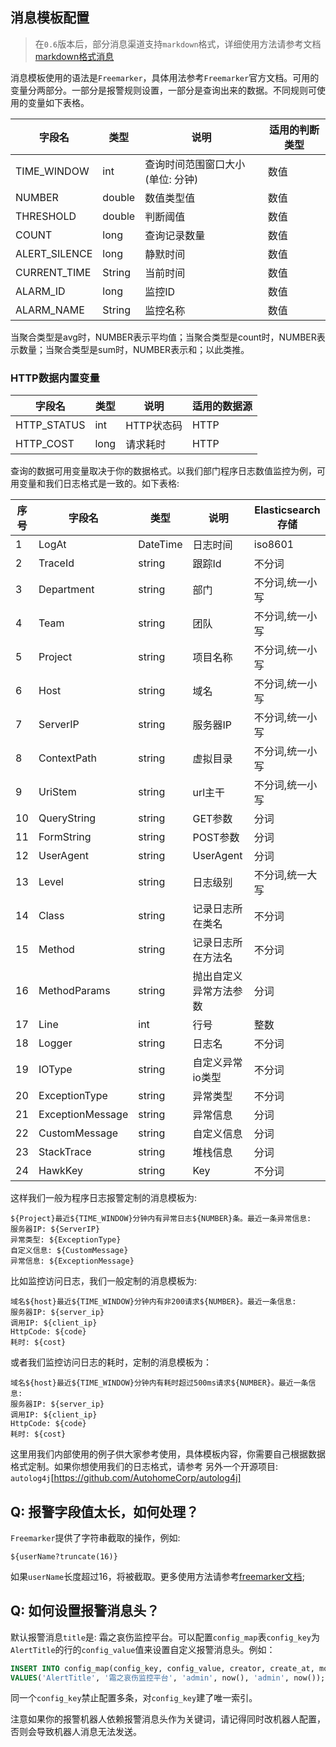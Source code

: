 ## 消息模板配置


> 在`0.6`版本后，部分消息渠道支持`markdown`格式，详细使用方法请参考文档 [markdown格式消息](./template_markdown.md)


消息模板使用的语法是`Freemarker`，具体用法参考`Freemarker`官方文档。可用的变量分两部分。一部分是报警规则设置，一部分是查询出来的数据。不同规则可使用的变量如下表格。

 字段名  | 类型     | 说明  | 适用的判断类型
-------- |----------| ------- | -----
TIME_WINDOW | int | 查询时间范围窗口大小(单位: 分钟) | 数值
NUMBER | double | 数值类型值 | 数值
THRESHOLD | double | 判断阈值 | 数值
COUNT | long | 查询记录数量 | 数值
ALERT_SILENCE | long | 静默时间 | 数值
CURRENT_TIME | String | 当前时间 | 数值
ALARM_ID | long | 监控ID | 数值
ALARM_NAME | String | 监控名称 | 数值

当聚合类型是avg时，NUMBER表示平均值；当聚合类型是count时，NUMBER表示数量；当聚合类型是sum时，NUMBER表示和；以此类推。

### HTTP数据内置变量

 字段名  | 类型     | 说明  | 适用的数据源
-------- |----------| ------- | -----
HTTP_STATUS | int | HTTP状态码 | HTTP
HTTP_COST | long | 请求耗时 | HTTP

查询的数据可用变量取决于你的数据格式。以我们部门程序日志数值监控为例，可用变量和我们日志格式是一致的。如下表格:

序号 | 字段名  | 类型     | 说明     | Elasticsearch存储
----|-------- |----------| ------- | -----
1   | LogAt   | DateTime | 日志时间 | iso8601
2   | TraceId | string   | 跟踪Id   | 不分词
3   | Department | string | 部门    | 不分词,统一小写
4   | Team    | string   | 团队  | 不分词,统一小写
5   | Project | string   | 项目名称  | 不分词,统一小写
6   | Host | string   | 域名  | 不分词,统一小写
7   | ServerIP | string   | 服务器IP  | 不分词,统一小写
8   | ContextPath | string   | 虚拟目录  | 不分词,统一小写
9   | UriStem | string   | url主干  | 不分词,统一小写
10  | QueryString | string   | GET参数  | 分词
11  | FormString | string   | POST参数  | 分词
12  | UserAgent | string   | UserAgent  | 分词
13  | Level | string   | 日志级别  | 不分词,统一大写
14  | Class | string   | 记录日志所在类名  | 不分词
15  | Method | string   | 记录日志所在方法名  | 不分词
16  | MethodParams | string   | 抛出自定义异常方法参数  | 分词
17  | Line | int   | 行号  | 整数
18  | Logger | string   | 日志名  | 不分词
19  | IOType | string   | 自定义异常io类型  | 不分词
20  | ExceptionType | string   | 异常类型  | 不分词
21  | ExceptionMessage | string   | 异常信息  | 分词
22  | CustomMessage | string   | 自定义信息  | 分词
23  | StackTrace | string   | 堆栈信息  | 分词
24  | HawkKey  | string | Key  | 不分词

这样我们一般为程序日志报警定制的消息模板为:

```
${Project}最近${TIME_WINDOW}分钟内有异常日志${NUMBER}条。最近一条异常信息:
服务器IP: ${ServerIP}
异常类型: ${ExceptionType}
自定义信息: ${CustomMessage}
异常信息: ${ExceptionMessage}
```

比如监控访问日志，我们一般定制的消息模板为:

```
域名${host}最近${TIME_WINDOW}分钟内有非200请求${NUMBER}。最近一条信息:
服务器IP: ${server_ip}
调用IP: ${client_ip}
HttpCode: ${code}
耗时: ${cost}
```

或者我们监控访问日志的耗时，定制的消息模板为：

```
域名${host}最近${TIME_WINDOW}分钟内有耗时超过500ms请求${NUMBER}。最近一条信息:
服务器IP: ${server_ip}
调用IP: ${client_ip}
HttpCode: ${code}
耗时: ${cost}
```

这里用我们内部使用的例子供大家参考使用，具体模板内容，你需要自己根据数据格式定制。如果你想使用我们的日志格式，请参考
另外一个开源项目: `autolog4j`[https://github.com/AutohomeCorp/autolog4j]

## Q: 报警字段值太长，如何处理？

`Freemarker`提供了字符串截取的操作，例如:

```
${userName?truncate(16)}
```

如果`userName`长度超过16，将被截取。更多使用方法请参考[freemarker文档](https://freemarker.apache.org/docs/ref_builtins_string.html#ref_builtin_truncate);

## Q: 如何设置报警消息头？

默认报警消息`title`是: 霜之哀伤监控平台。可以配置`config_map`表`config_key`为`AlertTitle`的行的`config_value`值来设置自定义报警消息头。例如：

```sql
INSERT INTO config_map(config_key, config_value, creator, create_at, modifier, modify_at)
VALUES('AlertTitle', '霜之哀伤监控平台', 'admin', now(), 'admin', now());
```

同一个`config_key`禁止配置多条，对`config_key`建了唯一索引。

注意如果你的报警机器人依赖报警消息头作为关键词，请记得同时改机器人配置，否则会导致机器人消息无法发送。
